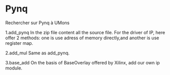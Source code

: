 # Pynq
Rechercher sur Pynq à UMons

1.add_pynq In the zip file content all the source file. For the driver of IP, here offer 2 methods: one is use adress of memory directly,and another is use register map.

2.add_mul  Same as add_pynq.

3.base_add On the basis of BaseOverlay offered by Xilinx, add our own ip module.
